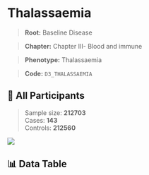 # Thalassaemia

> **Root:** Baseline Disease  

> **Chapter:** Chapter III- Blood and immune  

> **Phenotype:** Thalassaemia  

> **Code:** `D3_THALASSAEMIA`

## 🧪 All Participants  
> Sample size: **212703**  
> Cases: **143**  
> Controls: **212560**
<img src="/Sensitive/Figures/ALL/Incidence/D3_THALASSAEMIA.png"/>

## 📊 Data Table
<CsvTableMRF src="/Sensitive/Data/ALL/Incidence/COX_D3_THALASSAEMIA.csv"/>

